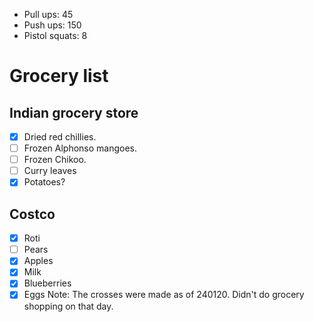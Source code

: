 - Pull ups: 45
- Push ups: 150
- Pistol squats: 8

# Grocery list
## Indian grocery store
- [x] Dried red chillies.
- [ ] Frozen Alphonso mangoes.
- [ ] Frozen Chikoo.
- [ ] Curry leaves
- [x] Potatoes?
## Costco
- [x] Roti
- [ ] Pears
- [x] Apples
- [x] Milk
- [x] Blueberries
- [x] Eggs
Note: The crosses were made as of 240120. Didn't do grocery shopping on that day.
